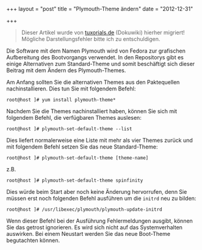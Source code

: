 +++
layout = "post"
title = "Plymouth-Theme ändern"
date = "2012-12-31"

+++

>
> Dieser Artikel wurde von [tuxorials.de](http://tuxorials.de) (Dokuwiki) hierher migriert!
> Mögliche Darstellungsfehler bitte ich zu entschuldigen.
>


Die Software mit dem Namen Plymouth wird von Fedora zur grafischen
Aufbereitung des Bootvorgangs verwendet. In den Repositorys gibt es
einige Alternativen zum Standard-Theme und somit beschäftigt sich dieser
Beitrag mit dem Ändern des Plymouth-Themes.

Am Anfang sollten Sie die alternativen Themes aus den Paktequellen
nachinstallieren. Dies tun Sie mit folgendem Befehl:

```
root@host ]# yum install plymouth-theme*
```

Nachdem Sie die Themes nachinstalliert haben, können Sie sich mit
folgendem Befehl, die verfügbaren Themes auslesen:

```
root@host ]# plymouth-set-default-theme --list
```

Dies liefert normalerweise eine Liste mit mehr als vier Themes zurück
und mit folgendem Befehl setzen Sie das neue Standard-Theme:

```
root@host ]# plymouth-set-default-theme [theme-name]
```

z.B.

```
root@host ]# plymouth-set-default-theme spinfinity
```

Dies würde beim Start aber noch keine Änderung hervorrufen, denn Sie
müssen erst noch folgenden Befehl ausführen um die `initrd` neu zu
bilden:

```
root@host ]# /usr/libexec/plymouth/plymouth-update-initrd
```

Wenn dieser Befehl bei der Ausführung Fehlermeldungen ausgibt, können
Sie das getrost ignorieren. Es wird sich nicht auf das Systemverhalten
auswirken. Bei einem Neustart werden Sie das neue Boot-Theme begutachten
können.
